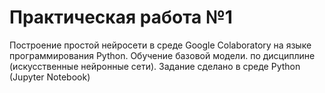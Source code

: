 # Практическая работа №1 
  Построение простой нейросети в среде Google Colaboratory на языке программирования Python. Обучение базовой модели. по дисциплине (искусственные нейронные сети). Задание сделано в среде Python (Jupyter Notebook)

